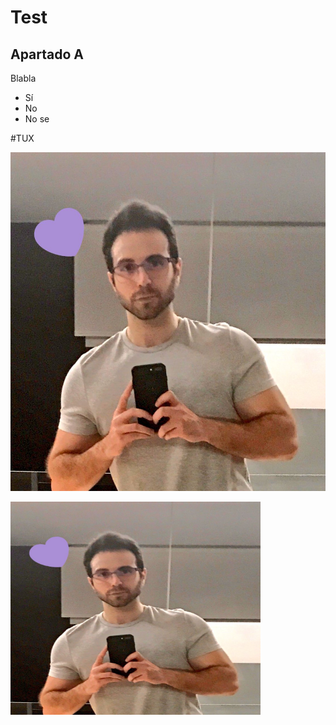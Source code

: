 # Test

## Apartado A

Blabla

- Sí
- No
- No se

#TUX

![Vegetta](C6lORmoWkAAeRzr.jpg)

<img src="C6lORmoWkAAeRzr.jpg" alt="vegetta" width="400" height="341">
